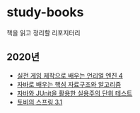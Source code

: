 # study-books
책을 읽고 정리할 리포지터리

## 2020년
- [실전 게임 제작으로 배우는 언리얼 엔진 4](2020/unreal_engine.md)
- [자바로 배우는 핵심 자료구조와 알고리즘](https://github.com/han-jinkyu/study-think-data-structures)
- [자바와 JUnit을 활용한 실용주의 단위 테스트](https://github.com/han-jinkyu/study-programatic-unit-testing)
- [토비의 스프링 3.1](2020/toby_spring.md)
